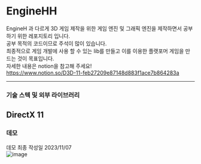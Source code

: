 # EngineHH   
EngineH 과 다르게 3D 게임 제작을 위한 게임 엔진 및 그래픽 엔진을 제작하면서 공부하기 위한 레포지토리 입니다.    
공부 목적의 코드이므로 주석이 많이 있습니다.   
최종적으로 게임 개발에 사용 할 수 있는 lib를 만들고 이를 이용한 플랫포머 게임을 만드는 것이 목표입니다.   
자세한 내용은 notion을 참고해 주세요!   
https://www.notion.so/D3D-11-feb27209e87148d883f1ace7b864283a   

---
### 기술 스텍 및 외부 라이브러리
DirectX 11
---
### 데모
데모 최종 작성일 2023/11/07    
![image](https://github.com/hedwig3798/EngineHH/assets/71327618/9d7e1771-f2cd-4bfc-9b80-657bacffaab8)


